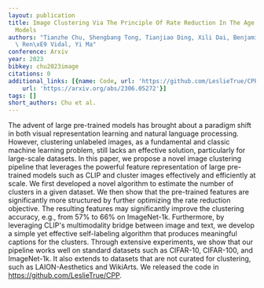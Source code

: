 ```yaml
---
layout: publication
title: Image Clustering Via The Principle Of Rate Reduction In The Age Of Pretrained
  Models
authors: "Tianzhe Chu, Shengbang Tong, Tianjiao Ding, Xili Dai, Benjamin David Haeffele,\
  \ Ren\xE9 Vidal, Yi Ma"
conference: Arxiv
year: 2023
bibkey: chu2023image
citations: 0
additional_links: [{name: Code, url: 'https://github.com/LeslieTrue/CPP'}, {name: Paper,
    url: 'https://arxiv.org/abs/2306.05272'}]
tags: []
short_authors: Chu et al.
---
```

The advent of large pre-trained models has brought about a paradigm shift in
both visual representation learning and natural language processing. However,
clustering unlabeled images, as a fundamental and classic machine learning
problem, still lacks an effective solution, particularly for large-scale
datasets. In this paper, we propose a novel image clustering pipeline that
leverages the powerful feature representation of large pre-trained models such
as CLIP and cluster images effectively and efficiently at scale. We first
developed a novel algorithm to estimate the number of clusters in a given
dataset. We then show that the pre-trained features are significantly more
structured by further optimizing the rate reduction objective. The resulting
features may significantly improve the clustering accuracy, e.g., from 57% to
66% on ImageNet-1k. Furthermore, by leveraging CLIP's multimodality bridge
between image and text, we develop a simple yet effective self-labeling
algorithm that produces meaningful captions for the clusters. Through extensive
experiments, we show that our pipeline works well on standard datasets such as
CIFAR-10, CIFAR-100, and ImageNet-1k. It also extends to datasets that are not
curated for clustering, such as LAION-Aesthetics and WikiArts. We released the
code in https://github.com/LeslieTrue/CPP.
